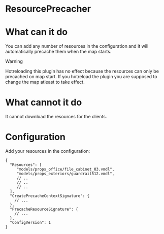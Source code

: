 # ResourcePrecacher

# What can it do
You can add any number of resources in the configuration and it will automatically precache them when the map starts.

> [!WARNING]  
> Hotreloading this plugin has no effect because the resources can only be precached on map start. If you hotreload the plugin you are supposed to change the map atleast to take effect.

# What cannot it do
It cannot download the resources for the clients.

# Configuration

Add your resources in the configuration:

```jsonc
{
  "Resources": [
     "models/props_office/file_cabinet_03.vmdl",
     "models/props_exteriors/guardrail512.vmdl",
     // ..
     // ..
     // ..
  ],
  "CreatePrecacheContextSignature": {
    // ...
  },
  "PrecacheResourceSignature": {
    // ...
  },
  "ConfigVersion": 1
}
```
